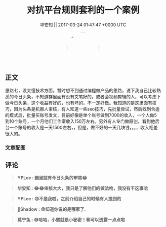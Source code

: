 <h1 align="center">对抗平台规则套利的一个案例</h1>




<p align="center">
    <a>华安知 || 2017-03-24 01:47:47 &#43;0000 UTC</a>
</p>

<div align="center">
    <img src="https://images.zsxq.com/Fm7bP4XMvj4gIAYjzyW97pXQuFj8?e=1590940799&amp;token=kIxbL07-8jAj8w1n4s9zv64FuZZNEATmlU_Vm6zD:OAu6gNkEjQ17LtLtXuKQkaFkk2w=" width="100" height="100" style="border:1px solid;border-radius:50%; color:#ffffff"/>
</div>




## 正文

<div>
思路七，没太懂技术方面，暂时想不到通过编程做产品的思路，说下我自己比较熟悉的今日头条，不知道群里面有没有文笔好的，或者会视频剪辑的人，可以考虑下做今日头条，这个收益有好的，也有坏的。不一定好做。我知道的是这里面有技巧，因为头条是机器人审核，有人知道一些seo技巧，先批量尝试，然后找到合适的模式后，批量买账号发文，目前好像是单个账号做到7000的收入，一个人做5到10个账号，一个月他们工作室收入150万左右。另外有人专门做原创，看到他后台一个账号的收入是一天1500左右，，但是，做不好的一天几块钱，，，，收入相差很大的。
</div>

### 文章配图

<div class="image" align="center">

</div>


## 评论

<div align="left">
<div>

<blockquote >
<span> <strong>YPLee : 圈里就有今日头条的审核😂 </strong></span>
</blockquote>

<blockquote >
<span> <strong>华安知 : 😂😂审核大大，我只是了解他们的做法哈，我没有干这事哈 </strong></span>
</blockquote>

<blockquote >
<span> <strong>YPLee : 😓不是我啦，之前介绍自己的时候有人提到的 </strong></span>
</blockquote>

<blockquote >
<span> <strong>🌰Shadow : 😜知道你说的是哪家了. </strong></span>
</blockquote>

<blockquote >
<span> <strong>莫宁兔 : 😅哈哈，小蜜就是小秘密！㊙️可以透露一点点啦 </strong></span>
</blockquote>

</div>
</div>